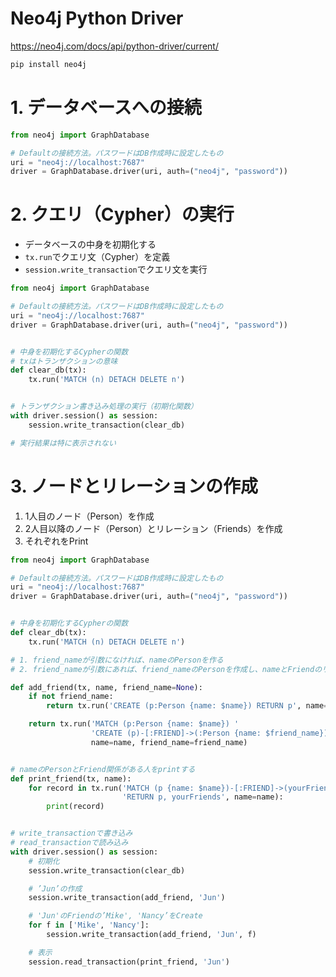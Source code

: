 # Neo4j Python Driver

https://neo4j.com/docs/api/python-driver/current/

```sh
pip install neo4j
```


# 1. データベースへの接続


```python
from neo4j import GraphDatabase

# Defaultの接続方法。パスワードはDB作成時に設定したもの
uri = "neo4j://localhost:7687"
driver = GraphDatabase.driver(uri, auth=("neo4j", "password"))
```


# 2. クエリ（Cypher）の実行
- データベースの中身を初期化する
- `tx.run`でクエリ文（Cypher）を定義
- `session.write_transaction`でクエリ文を実行

```python
from neo4j import GraphDatabase

# Defaultの接続方法。パスワードはDB作成時に設定したもの
uri = "neo4j://localhost:7687"
driver = GraphDatabase.driver(uri, auth=("neo4j", "password"))


# 中身を初期化するCypherの関数
# txはトランザクションの意味
def clear_db(tx):
    tx.run('MATCH (n) DETACH DELETE n')


# トランザクション書き込み処理の実行（初期化関数）
with driver.session() as session:
    session.write_transaction(clear_db)

# 実行結果は特に表示されない
```


# 3. ノードとリレーションの作成
1. 1人目のノード（Person）を作成
2. 2人目以降のノード（Person）とリレーション（Friends）を作成
3. それぞれをPrint

```python
from neo4j import GraphDatabase

# Defaultの接続方法。パスワードはDB作成時に設定したもの
uri = "neo4j://localhost:7687"
driver = GraphDatabase.driver(uri, auth=("neo4j", "password"))


# 中身を初期化するCypherの関数
def clear_db(tx):
    tx.run('MATCH (n) DETACH DELETE n')

# 1. friend_nameが引数になければ、nameのPersonを作る
# 2. friend_nameが引数にあれば、friend_nameのPersonを作成し、nameとFriendのリレーションを作る

def add_friend(tx, name, friend_name=None):
    if not friend_name:
        return tx.run('CREATE (p:Person {name: $name}) RETURN p', name=name)

    return tx.run('MATCH (p:Person {name: $name}) '
                  'CREATE (p)-[:FRIEND]->(:Person {name: $friend_name})',
                  name=name, friend_name=friend_name)


# nameのPersonとFriend関係がある人をprintする
def print_friend(tx, name):
    for record in tx.run('MATCH (p {name: $name})-[:FRIEND]->(yourFriends) '
                         'RETURN p, yourFriends', name=name):
        print(record)


# write_transactionで書き込み
# read_transactionで読み込み
with driver.session() as session:
    # 初期化
    session.write_transaction(clear_db)

    # ’Jun’の作成
    session.write_transaction(add_friend, 'Jun')

    # 'Jun'のFriendの’Mike', 'Nancy’をCreate
    for f in ['Mike', 'Nancy']:
        session.write_transaction(add_friend, 'Jun', f)

    # 表示
    session.read_transaction(print_friend, 'Jun')
```